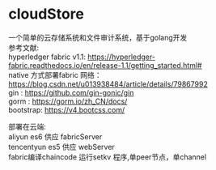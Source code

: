 # cloudStore
 一个简单的云存储系统和文件审计系统，基于golang开发<br>
参考文献:<br>
hyperledger fabric v1.1: https://hyperledger-fabric.readthedocs.io/en/release-1.1/getting_started.html# <br>
native 方式部署fabric 网络： https://blog.csdn.net/u013938484/article/details/79867992  <br>
gin : https://github.com/gin-gonic/gin  <br>
gorm : https://gorm.io/zh_CN/docs/  <br>
bootstrap: https://v4.bootcss.com/  <br>

部署在云端:  <br>
aliyun es6 供应 fabricServer  <br>
tencentyun es5 供应 webServer  <br>
fabric编译chaincode 运行setkv 程序,单peer节点，单channel  <br>
